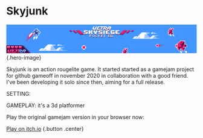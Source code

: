 # Skyjunk

![Skyjunk](/pages/skysiege/skysiege.png) {.hero-image}

Skyjunk is an action rougelite game. It started started as a gamejam project for github gameoff in november 2020 in collaboration with a good friend. I've been developing it solo since then, aiming for a full release.

SETTING: 

GAMEPLAY: it's a 3d platformer

Play the original gamejam version in your browser now:

[Play on itch.io](https://benhhopkins.itch.io/skyjunk) {.button .center}
